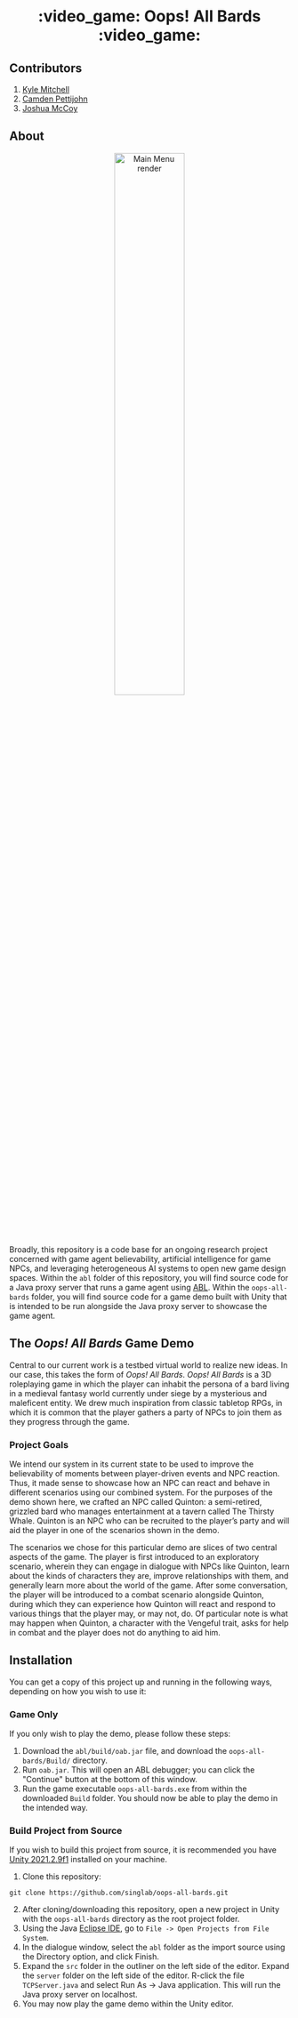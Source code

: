 <h1 align="center">
  :video_game: Oops! All Bards :video_game:
</h1>

## Contributors ##

1. [Kyle Mitchell](https://github.com/kdavidmitchell)
2. [Camden Pettijohn](https://github.com/Camden-png)
3. [Joshua McCoy](https://github.com/dr-jam)

## About ##

<p align="center">
    <img src="img/TitleCard.png" alt="Main Menu render"
    height="50%" width="50%">
</p>

Broadly, this repository is a code base for an ongoing research project concerned with game agent believability, artificial intelligence for game NPCs, and leveraging heterogeneous AI systems to open new game design spaces. Within the ```abl``` folder of this repository, you will find source code for a Java proxy server that runs a game agent using [ABL](http://www.cs.cmu.edu/~michaelm/publications/AI-IE2002.pdf). Within the ```oops-all-bards``` folder, you will find source code for a game demo built with Unity that is intended to be run alongside the Java proxy server to showcase the game agent.

## The _Oops! All Bards_ Game Demo ##
Central to our current work is a testbed virtual world to realize new ideas. In our case, this takes the form of _Oops! All Bards_. _Oops! All Bards_ is a 3D roleplaying game in which the player can inhabit the persona of a bard living in a medieval fantasy world currently under siege by a mysterious and maleficent entity. We drew much inspiration from classic tabletop RPGs, in which it is common that the player gathers a party of NPCs to join them as they progress through the game. 

### Project Goals ###

We intend our system in its current state to be used to improve the believability of moments between player-driven events and NPC reaction. Thus, it made sense to showcase how an NPC can react and behave in different scenarios using our combined system. For the purposes of the demo shown here, we crafted an NPC called Quinton: a semi-retired, grizzled bard who manages entertainment at a tavern called The Thirsty Whale. Quinton is an NPC who can be recruited to the player’s party and will aid the player in one of the scenarios shown in the demo.

The scenarios we chose for this particular demo are slices of two central aspects of the game. The player is first introduced to an exploratory scenario, wherein they can engage in dialogue with NPCs like Quinton, learn about the kinds of characters they are, improve relationships with them, and generally learn more about the world of the game. After some conversation, the player will be introduced to a combat scenario alongside Quinton, during which they can experience how Quinton will react and respond to various things that the player may, or may not, do. Of particular note is what may happen when Quinton, a character with the Vengeful trait, asks for help in combat and the player does not do anything to aid him.

## Installation ##

You can get a copy of this project up and running in the following ways,
depending on how you wish to use it:

### Game Only ###

If you only wish to play the demo, please follow these steps:
1. Download the ```abl/build/oab.jar``` file, and download the ```oops-all-bards/Build/``` directory.
2. Run ```oab.jar```. This will open an ABL debugger; you can click the "Continue" button at the bottom of this window.
3. Run the game executable ```oops-all-bards.exe``` from within the downloaded ```Build``` folder. You should now be able to play the demo in the intended way.

### Build Project from Source ###

If you wish to build this project from source, it is recommended you have
[Unity 2021.2.9f1](https://unity3d.com/unity/whats-new/2021.2.9) installed on
your machine.

1. Clone this repository:
```shell
git clone https://github.com/singlab/oops-all-bards.git
```
2. After cloning/downloading this repository, open a new project in
Unity with the ```oops-all-bards``` directory as the root project folder.
3. Using the Java [Eclipse IDE](https://www.eclipse.org/downloads/packages/release/kepler/sr1/eclipse-ide-java-developers), go to ```File -> Open Projects from File System```.
4. In the dialogue window, select the ```abl``` folder as the import source using the Directory option, and click Finish.
5. Expand the ```src``` folder in the outliner on the left side of the editor. Expand the ```server``` folder on the left side of the editor. R-click the file ```TCPServer.java``` and select Run As -> Java application. This will run the Java proxy server on localhost.
6. You may now play the game demo within the Unity editor.

